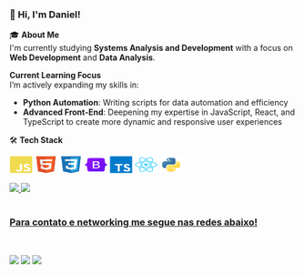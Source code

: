 ### 👋 Hi, I'm Daniel!

🎓 **About Me**  
I'm currently studying **Systems Analysis and Development** with a focus on **Web Development** and **Data Analysis**.

**Current Learning Focus**  
I’m actively expanding my skills in:
- **Python Automation**: Writing scripts for data automation and efficiency
- **Advanced Front-End**: Deepening my expertise in JavaScript, React, and TypeScript to create more dynamic and responsive user experiences


🛠️ **Tech Stack**  
<div style="display: inline_block">
  <img align="center" alt="Js" height="30" width="40" src="https://raw.githubusercontent.com/devicons/devicon/master/icons/javascript/javascript-plain.svg">
  <img align="center" alt="HTML" height="30" width="40" src="https://raw.githubusercontent.com/devicons/devicon/master/icons/html5/html5-original.svg">
  <img align="center" alt="CSS" height="30" width="40" src="https://raw.githubusercontent.com/devicons/devicon/master/icons/css3/css3-original.svg">
  <img align="center" alt="Bootstrap" height="30" width="40" src="https://raw.githubusercontent.com/devicons/devicon/master/icons/bootstrap/bootstrap-original.svg">
  <img align="center" alt="Typescript" height="30" width="40" src="https://raw.githubusercontent.com/devicons/devicon/master/icons/typescript/typescript-original.svg">
  <img align="center" alt="React" height="30" width="40" src="https://raw.githubusercontent.com/devicons/devicon/master/icons/react/react-original.svg">
  <img align="center" alt="Python" height="30" width="40" src="https://raw.githubusercontent.com/devicons/devicon/master/icons/python/python-original.svg">
</div>

<br>

<div>
<a href="https://github.com/bdancost">
<img loading="lazy" height="180em" src="https://github-readme-stats.vercel.app/api/top-langs/?username=bdancost&layout=compact&langs_count=7&theme=dracula"/>
<img loading="lazy" height="180em" src="https://github-readme-stats.vercel.app/api?username=bdancost&show_icons=true&theme=dracula&include_all_commits=true&count_private=true"/>
</div>

 
 <br>
 
  ### Para contato e networking me segue nas redes abaixo!

  <br>
 
<div> 
  
  <a href="https://discord.com/channels/@me" target="_blank"><img src="https://img.shields.io/badge/Discord-7289DA?style=for-the-badge&logo=discord&logoColor=white" 
  target="_blank"></a>
  <a href = "mailto:pr.danfc88@gmail.com"><img loading="lazy" src="https://img.shields.io/badge/Gmail-D14836?style=for-the-badge&logo=gmail&logoColor=white" target="_blank"></a>
  <a href="https://www.linkedin.com/in/daniel-fernandes1988/" target="_blank"><img loading="lazy" src="https://img.shields.io/badge/-LinkedIn-%230077B5?style=for-the-badge&logo=linkedin&logoColor=white" target="_blank"></a>
 
</div>
